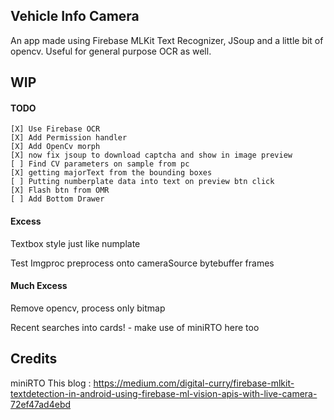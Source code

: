 ## Vehicle Info Camera 
An app made using Firebase MLKit Text Recognizer, JSoup and a little bit of opencv.
Useful for general purpose OCR as well.

## WIP
#### TODO
	[X] Use Firebase OCR
	[X] Add Permission handler
	[X] Add OpenCv morph
	[X] now fix jsoup to download captcha and show in image preview 
	[ ] Find CV parameters on sample from pc
	[X] getting majorText from the bounding boxes
	[ ] Putting numberplate data into text on preview btn click
	[X] Flash btn from OMR
	[ ] Add Bottom Drawer 

#### Excess

 Textbox style just like numplate

 Test Imgproc preprocess onto cameraSource bytebuffer frames

#### Much Excess

Remove opencv, process only bitmap

Recent searches into cards! - make use of miniRTO here too

## Credits
miniRTO
This blog : https://medium.com/digital-curry/firebase-mlkit-textdetection-in-android-using-firebase-ml-vision-apis-with-live-camera-72ef47ad4ebd

